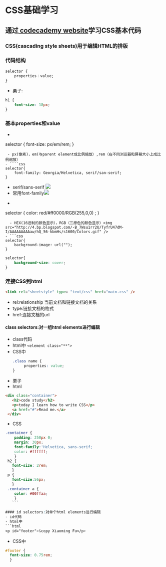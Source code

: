 # CSS基础学习
## 通过<a href="https://www.codecademy.com/en/skills/make-an-interactive-website"> codecademy website</a>学习CSS基本代码
### CSS(cascading style sheets)用于编辑HTML的排版
### 代码结构
```css
selector {
	properties：value;
}
```
- 栗子:

```css
h1 {
	font-size: 18px;
}
```
  
### 基本properties和value
- ```css
selector { 
      font-size: px/em/rem; 
}
```
 - px(像素)，em(与parent element成比例缩放）,rem（在不同浏览器和屏幕大小上成比例缩放）
- ````css
selector{
    font-family: Georgia/Helvetica, serif/san-serif; 
}
```
 - serif/sans-serif <img src="https://amyrae2609.files.wordpress.com/2016/05/6535705_orig.jpg" /> 
 - 常用font-family<img src="http://www.peachpit.com/content/images/irf_guide_webdesign_evans/elementLinks/horton8_fig01.gif" />
- ```css
selector {
    color: red/#ff0000/RGB(255,0,0) ;
}
```
  - HEX(16进制的颜色显示），RGB（三原色的颜色显示）<img src="http://4.bp.blogspot.com/-B_7Wsu1rr2U/TyfrU47dM-I/AAAAAAAAAaw/hQ_56-kbmHs/s1600/Colors.gif" />
- ```css
selector{
    background-image: url("");
}
```
```css
selector{
    background-size: cover;
}
```

### 连接CSS到html

```html
<link rel="sheetstyle" type= "text/css" href="main.css" /> 
```
- rel:relationship 当前文档和链接文档的关系
- type:链接文档的格式
- href:连接文档的url

#### class selectors:对一组html elements进行编辑
- class代码
 - html中
     `<element class="**">`
 - CSS中 
    ```css
    .class name { 
         properties: value; 
    } 
    ```
- 栗子 
 - html 
```html
<div class="container">
   <h2>code study</h2>
   <p>today I learn how to write CSS</p>
   <a href="#">Read me.</a>
 </div>
```
       
 - CSS
 ```css
 .container { 
     padding: 250px 0; 
     margin: 30px;
     font-family:'Helvetica, sans-serif;
     color: #ffffff;
     }
  h2 {
    font-size: 2rem;
    }
  p {
    font-size:56px;
    }
  .container a {
     color: #00ffaa;
     }
    ```
         
#### id selectors:对单个html elements进行编辑
- id代码
 - html中 
```html
<p id="footer">&copy Xiaoming Fu</p>
```
- CSS中
```css
#footer {
  font-size: 0.75rem;
  }







